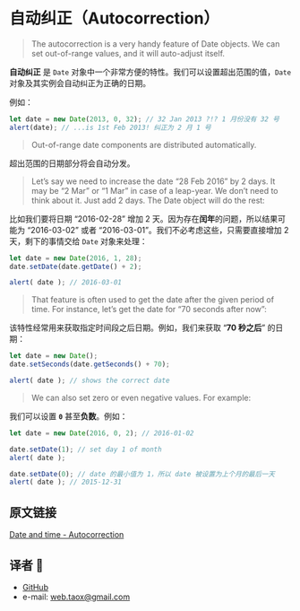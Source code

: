 # 自动纠正（Autocorrection）

> The autocorrection is a very handy feature of Date objects. We can set out-of-range values, and it will auto-adjust itself.

**自动纠正** 是 `Date` 对象中一个非常方便的特性。我们可以设置超出范围的值，`Date` 对象及其实例会自动纠正为正确的日期。

例如：

```javascript
let date = new Date(2013, 0, 32); // 32 Jan 2013 ?!? 1 月份没有 32 号
alert(date); // ...is 1st Feb 2013! 纠正为 2 月 1 号
```

> Out-of-range date components are distributed automatically.

超出范围的日期部分将会自动分发。

> Let’s say we need to increase the date “28 Feb 2016” by 2 days. It may be “2 Mar” or “1 Mar” in case of a leap-year. We don’t need to think about it. Just add 2 days. The Date object will do the rest:

比如我们要将日期 “2016-02-28” 增加 2 天。因为存在**闰年**的问题，所以结果可能为 “2016-03-02” 或者 “2016-03-01”。我们不必考虑这些，只需要直接增加 2 天，剩下的事情交给 `Date` 对象来处理：

```javascript
let date = new Date(2016, 1, 28);
date.setDate(date.getDate() + 2);

alert( date ); // 2016-03-01
```

> That feature is often used to get the date after the given period of time. For instance, let’s get the date for “70 seconds after now”:

该特性经常用来获取指定时间段之后日期。例如，我们来获取 “**70 秒之后**” 的日期：

```javascript
let date = new Date();
date.setSeconds(date.getSeconds() + 70);

alert( date ); // shows the correct date
```

> We can also set zero or even negative values. For example:

我们可以设置 **`0`** 甚至**负数**。例如：

```javascript
let date = new Date(2016, 0, 2); // 2016-01-02

date.setDate(1); // set day 1 of month
alert( date );

date.setDate(0); // date 的最小值为 1，所以 date 被设置为上个月的最后一天
alert( date ); // 2015-12-31
```

## 原文链接

[Date and time - Autocorrection](https://javascript.info/date#autocorrection)

## 译者 🐒

* [GitHub](https://github.com/Tao-Quixote)
* e-mail: <web.taox@gmail.com>
